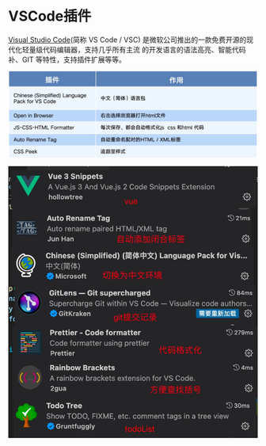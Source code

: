 # VSCode插件

[Visual Studio Code](https://code.visualstudio.com/)(简称 VS Code / VSC) 是微软公司推出的一款免费开源的现代化轻量级代码编辑器，支持几乎所有主流 的开发语言的语法高亮、智能代码补、GIT 等特性，支持插件扩展等等。

![](media/16668319711645.jpg)


![](media/16668320086182.jpg)
